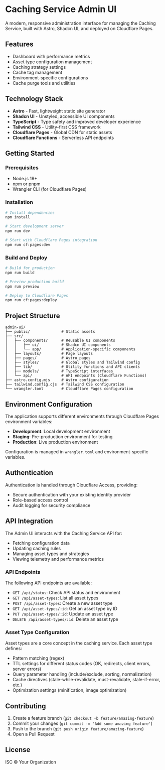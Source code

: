 # Caching Service Admin UI

A modern, responsive administration interface for managing the Caching Service, built with Astro, Shadcn UI, and deployed on Cloudflare Pages.

## Features

- Dashboard with performance metrics
- Asset type configuration management
- Caching strategy settings
- Cache tag management
- Environment-specific configurations
- Cache purge tools and utilities

## Technology Stack

- **Astro** - Fast, lightweight static site generator
- **Shadcn UI** - Unstyled, accessible UI components
- **TypeScript** - Type safety and improved developer experience
- **Tailwind CSS** - Utility-first CSS framework
- **Cloudflare Pages** - Global CDN for static assets
- **Cloudflare Functions** - Serverless API endpoints

## Getting Started

### Prerequisites

- Node.js 18+
- npm or pnpm
- Wrangler CLI (for Cloudflare Pages)

### Installation

```bash
# Install dependencies
npm install

# Start development server
npm run dev

# Start with Cloudflare Pages integration
npm run cf:pages:dev
```

### Build and Deploy

```bash
# Build for production
npm run build

# Preview production build
npm run preview

# Deploy to Cloudflare Pages
npm run cf:pages:deploy
```

## Project Structure

```
admin-ui/
├── public/              # Static assets
├── src/
│   ├── components/      # Reusable UI components
│   │   ├── ui/          # Shadcn UI components
│   │   └── app/         # Application-specific components
│   ├── layouts/         # Page layouts
│   ├── pages/           # Astro pages
│   ├── styles/          # Global styles and Tailwind config
│   ├── lib/             # Utility functions and API clients
│   ├── models/          # TypeScript interfaces
│   └── api/             # API endpoints (Cloudflare Functions)
├── astro.config.mjs     # Astro configuration
├── tailwind.config.cjs  # Tailwind CSS configuration
└── wrangler.toml        # Cloudflare Pages configuration
```

## Environment Configuration

The application supports different environments through Cloudflare Pages environment variables:

- **Development**: Local development environment
- **Staging**: Pre-production environment for testing
- **Production**: Live production environment

Configuration is managed in `wrangler.toml` and environment-specific variables.

## Authentication

Authentication is handled through Cloudflare Access, providing:

- Secure authentication with your existing identity provider
- Role-based access control
- Audit logging for security compliance

## API Integration

The Admin UI interacts with the Caching Service API for:

- Fetching configuration data
- Updating caching rules
- Managing asset types and strategies
- Viewing telemetry and performance metrics

### API Endpoints

The following API endpoints are available:

- `GET /api/status`: Check API status and environment
- `GET /api/asset-types`: List all asset types
- `POST /api/asset-types`: Create a new asset type
- `GET /api/asset-types/:id`: Get an asset type by ID
- `PUT /api/asset-types/:id`: Update an asset type
- `DELETE /api/asset-types/:id`: Delete an asset type

### Asset Type Configuration

Asset types are a core concept in the caching service. Each asset type defines:

- Pattern matching (regex)
- TTL settings for different status codes (OK, redirects, client errors, server errors)
- Query parameter handling (include/exclude, sorting, normalization)
- Cache directives (stale-while-revalidate, must-revalidate, stale-if-error, etc.)
- Optimization settings (minification, image optimization)

## Contributing

1. Create a feature branch (`git checkout -b feature/amazing-feature`)
2. Commit your changes (`git commit -m 'Add some amazing feature'`)
3. Push to the branch (`git push origin feature/amazing-feature`)
4. Open a Pull Request

## License

ISC © Your Organization